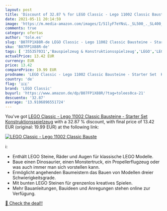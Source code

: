 ```yaml
---
layout: post
title: 'Discount of 32.87 % for LEGO Classic - Lego 11002 Classic Bauste'
date: 2021-05-11 20:14:59
image: 'https://m.media-amazon.com/images/I/51lyF7eYNsL._SL500_._SL400_.jpg'
comments: true
category: ofertas
author: 'tole.es'
slug: 'B07FP1X88R-de LEGO Classic - Lego 11002 Classic Bausteine - Starter Set...'
sku: 'B07FP1X88R-de'
tags: [ '355357031','Bauspielzeug & Konstruktionsspielzeug','LEGO','LEGO Steine & Co.','Produkte','Spielzeug','lego','lego classic', ]
actualPrice: 13.42 EUR
currency: EUR
price: 13.42
comparePrice: 19.99 EUR
prodname: 'LEGO Classic - Lego 11002 Classic Bausteine - Starter Set  Konstruktionsspielzeug'
country: 'de'
flag: '🇩🇪'
brand: 'LEGO Classic'
buyurl: 'https://www.amazon.de/dp/B07FP1X88R/?tag=tolees0ca-21'
descuento: '32.87'
average: '13.9106896551724'
---
```


You've got [LEGO Classic - Lego 11002 Classic Bausteine - Starter Set  Konstruktionsspielzeug](https://www.amazon.de/dp/B07FP1X88R/?tag=tolees0ca-21) with a  32.87 % discount, with final price of 13.42 EUR (original: 19.99 EUR) at the following link:

[![LEGO Classic - Lego 11002 Classic Bauste](https://m.media-amazon.com/images/I/51lyF7eYNsL._SL500_._SL400_.jpg)](https://www.amazon.de/dp/B07FP1X88R/?tag=tolees0ca-21)

ℹ️:

- Enthält LEGO Steine, Räder und Augen für klassische LEGO Modelle.
- Baue einen Dinosaurier, einen Monstertruck, ein Propellerflugzeug oder was auch immer man sich vorstellen kann.
- Ermöglicht angehenden Baumeistern das Bauen von Modellen dreier Schwierigkeitsgrade.
- Mit bunten LEGO Steinen für grenzenlos kreatives Spielen.
- Mehr Bauanleitungen, Bauideen und Anregungen stehen online zur Verfügung.

[🛒 Check the deal!!](https://www.amazon.de/dp/B07FP1X88R/?tag=tolees0ca-21)
